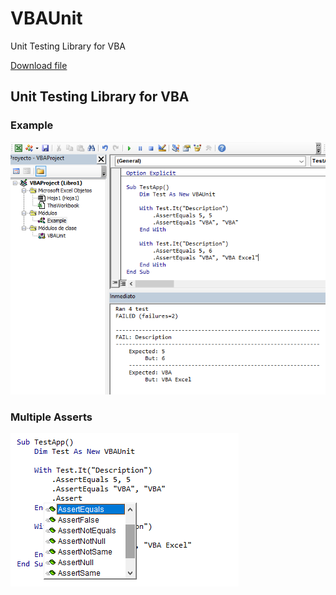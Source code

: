 # VBAUnit

Unit Testing Library for VBA

[Download file](https://github.com/victorze-vba/VBAUnit/raw/master/Example.xlsm)

## Unit Testing Library for VBA

### Example
![example](https://raw.githubusercontent.com/vba-dev/VBAUnit/master/example.png)

### Multiple Asserts
![code](https://raw.githubusercontent.com/vba-dev/VBAUnit/master/code.png)


